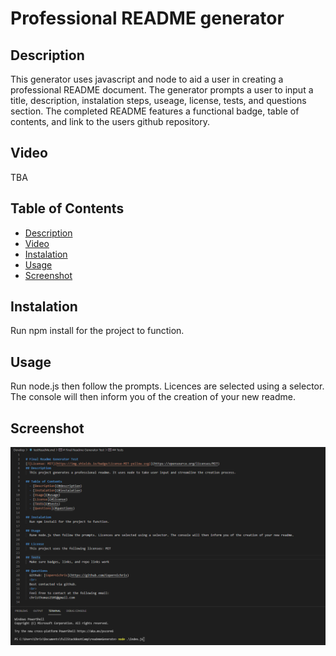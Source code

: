 # Professional README generator

## Description
This generator uses javascript and node to aid a user in creating a professional README document. The generator prompts a user to input a title, description, instalation steps, useage, license, tests, and questions section. The completed README features a functional badge, table of contents, and link to the users github repository.

## Video
TBA

## Table of Contents
  - [Description](#description)
  - [Video](#Video)
  - [Instalation](#instalation)
  - [Usage](#usage)   
  - [Screenshot](#Screenshot)

## Instalation
  Run npm install for the project to function.

## Usage
  Run node.js then follow the prompts. Licences are selected using a selector. The console will then inform you of the creation of your new readme.

## Screenshot
![Screenshot](https://github.com/Copernichris/readmeGenerator/blob/main/SS.png)
